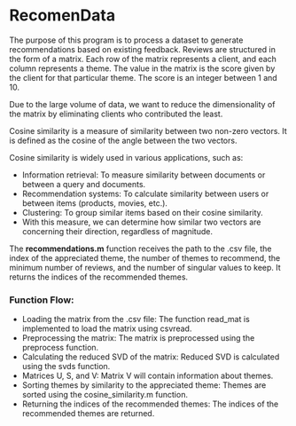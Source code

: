 # RecomenData

The purpose of this program is to process a dataset to generate recommendations based on existing feedback. 
Reviews are structured in the form of a matrix. 
Each row of the matrix represents a client, and each column represents a theme. 
The value in the matrix is the score given by the client for that particular theme. The score is an integer between 1 and 10.

Due to the large volume of data, we want to reduce the dimensionality of the matrix by eliminating clients who contributed the least.

Cosine similarity is a measure of similarity between two non-zero vectors. It is defined as the cosine of the angle between the two vectors.

Cosine similarity is widely used in various applications, such as:

* Information retrieval: To measure similarity between documents or between a query and documents.
* Recommendation systems: To calculate similarity between users or between items (products, movies, etc.).
* Clustering: To group similar items based on their cosine similarity.
* With this measure, we can determine how similar two vectors are concerning their direction, regardless of magnitude.

The **recommendations.m** function receives the path to the .csv file, the index of the appreciated theme, the number of themes to recommend, the minimum number of reviews, and the number of singular values to keep. It returns the indices of the recommended themes.

### Function Flow:

* Loading the matrix from the .csv file: The function read_mat is implemented to load the matrix using csvread.
* Preprocessing the matrix: The matrix is preprocessed using the preprocess function.
* Calculating the reduced SVD of the matrix: Reduced SVD is calculated using the svds function.
* Matrices U, S, and V: Matrix V will contain information about themes.
* Sorting themes by similarity to the appreciated theme: Themes are sorted using the cosine_similarity.m function.
* Returning the indices of the recommended themes: The indices of the recommended themes are returned.
